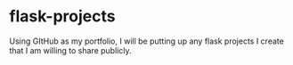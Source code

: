 # flask-projects
Using GItHub as my portfolio, I will be putting up any flask projects I create that I am willing to share publicly.
